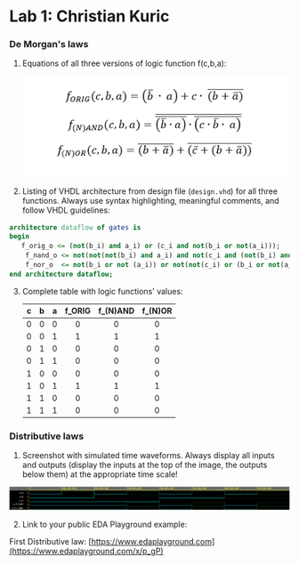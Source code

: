# Lab 1: Christian Kuric

### De Morgan's laws

1. Equations of all three versions of logic function f(c,b,a):

   ![Logic function](https://github.com/kikusko77/digital-electronics-1/blob/main/photos/equation.cv1.png)

2. Listing of VHDL architecture from design file (`design.vhd`) for all three functions. Always use syntax highlighting, meaningful comments, and follow VHDL guidelines:

```vhdl
architecture dataflow of gates is
begin
   f_orig_o <= (not(b_i) and a_i) or (c_i and not(b_i or not(a_i)));
    f_nand_o <= not(not(not(b_i) and a_i) and not(c_i and (not(b_i) and a_i))); 
    f_nor_o  <= not(b_i or not (a_i)) or not(not(c_i) or (b_i or not(a_i)));  
end architecture dataflow;
```

3. Complete table with logic functions' values:

   | **c** | **b** |**a** | **f_ORIG** | **f_(N)AND** | **f_(N)OR** |
   | :-: | :-: | :-: | :-: | :-: | :-: |
   | 0 | 0 | 0 | 0 | 0 | 0 |
   | 0 | 0 | 1 | 1 | 1 | 1 |
   | 0 | 1 | 0 | 0 | 0 | 0 |
   | 0 | 1 | 1 | 0 | 0 | 0 |
   | 1 | 0 | 0 | 0 | 0 | 0 |
   | 1 | 0 | 1 | 1 | 1 | 1 |
   | 1 | 1 | 0 | 0 | 0 | 0 |
   | 1 | 1 | 1 | 0 | 0 | 0 |

### Distributive laws

1. Screenshot with simulated time waveforms. Always display all inputs and outputs (display the inputs at the top of the image, the outputs below them) at the appropriate time scale!

    
![photo1](https://github.com/kikusko77/digital-electronics-1/blob/main/photos/cv1.PNG)




2. Link to your public EDA Playground example:

  First Distributive law: [https://www.edaplayground.com](https://www.edaplayground.com/x/p_gP)
